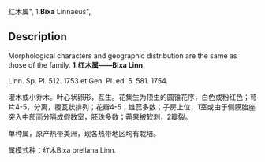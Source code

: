 红木属",
1.**Bixa** Linnaeus",

## Description
Morphological characters and geographic distribution are the same as those of the family.
**1.红木属——Bixa Linn.**

Linn. Sp. Pl. 512. 1753 et Gen. Pl. ed. 5. 581. 1754.

灌木或小乔木。叶心状卵形，互生。花集生为顶生的圆锥花序，白色或粉红色；萼片4-5，分离，覆瓦状排列；花瓣4-5；雄蕊多数；子房上位，1室或由于侧膜胎座突入中部而分隔成假数室，胚珠多数；蒴果被软刺，2瓣裂。

单种属，原产热带美洲，现各热带地区均有栽培。

属模式种：红木Bixa orellana Linn.
